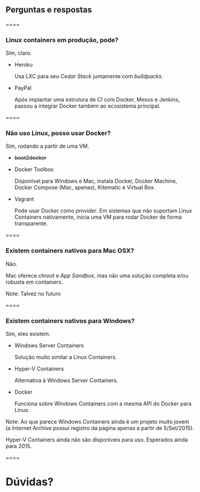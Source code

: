 ## Perguntas e respostas

====
<!-- .slide: class="list-descriptions" -->

### Linux containers em produção, pode?

Sim, claro.

- Heroku

  Usa LXC para seu _Cedar Stack_ juntamente com
  _buildpacks_.

- PayPal

  Após implantar uma estrutura de CI com Docker,
  Mesos e Jenkins, passou a integrar Docker também ao
  ecosistema principal.

====
<!-- .slide: class="list-descriptions" -->

### Não uso Linux, posso usar Docker?

Sim, rodando a partir de uma VM.

- ~~boot2docker~~

- Docker Toolbox

  Disponível para Windows e Mac, instala Docker,
  Docker Machine, Docker Compose (Mac, apenas),
  Kitematic e Virtual Box.

- Vagrant

  Pode usar Docker como _provider_. Em sistemas que não
  suportam Linux Containers nativamente, inicia uma VM
  para rodar Docker de forma transparente.

====

### Existem containers nativos para Mac OSX?

Não.

Mac oferece _chroot_ e _App Sandbox_, mas não uma solução
completa e/ou robusta em containers.

Note:
Talvez no futuro

====
<!-- .slide: class="list-descriptions" -->

### Existem containers nativos para Windows?

Sim, eles existem.

- Windows Server Containers

  Solução muito similar a Linux Containers.

- Hyper-V Containers

  Alternativa à Windows Server Containers.

- Docker

  Funciona sobre Windows Containers com a mesma
  API do Docker para Linux.

Note:
Ao que parece Windows Containers ainda é um projeto
muito jovem (a Internet Archive possui registro da
página apenas a partir de 5/Set/2015).

Hyper-V Containers ainda não são disponíveis para uso.
Esperados ainda para 2015.

====

# Dúvidas?
